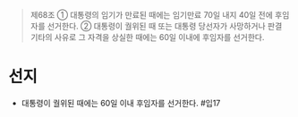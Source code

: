 > 제68조
> ① 대통령의 임기가 만료된 때에는 임기만료 70일 내지 40일 전에 후임자를 선거한다.
> ② 대통령이 궐위된 때 또는 대통령 당선자가 사망하거나 판결 기타의 사유로 그 자격을 상실한 때에는 60일 이내에 후임자를 선거한다.

# 선지
- 대통령이 궐위된 때에는 60일 이내 후임자를 선거한다. #입17